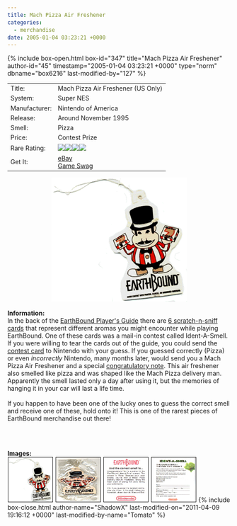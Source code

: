 ```yaml
---
title: Mach Pizza Air Freshener
categories:
  - merchandise
date: 2005-01-04 03:23:21 +0000
---
```

{% include box-open.html box-id="347" title="Mach Pizza Air Freshener" author-id="45" timestamp="2005-01-04 03:23:21 +0000" type="norm" dbname="box6216" last-modified-by="127" %}
<div class="gameinfo">
	<table>
		<tr>
			<td class="label">Title:</td>
			<td>Mach Pizza Air Freshener (US Only)</td>
		</tr>
		<tr>
			<td class="label">System:</td>
			<td>Super NES</td>
		</tr>
		<tr>
			<td class="label">Manufacturer:</td>
			<td>Nintendo of America</td>
		</tr>
		<tr>
			<td class="label">Release:</td>
			<td>Around November 1995</td>
		</tr>
		<tr>
			<td class="label">Smell:</td>
			<td>Pizza</td>
		</tr>
		<tr>
			<td class="label">Price:</td>
			<td>Contest Prize</td>
		</tr>
		<tr>
			<td class="label">Rare Rating:</td>
			<td><img src="http - //starmen.net/merchandise/images/ness_icon.gif" /><img src="http - //starmen.net/merchandise/images/ness_icon.gif" /><img src="http - //starmen.net/merchandise/images/ness_icon.gif" /><img src="http - //starmen.net/merchandise/images/ness_icon.gif" /></td>
		</tr>
		<tr>
			<td class="label">Get It:</td>
			<td><a href="http://www.ebay.com">eBay</a>
                        <br /><a href="http://gameswag.com/view/earthbound-mach-pizza-air-freshener/">Game Swag</a></td>
		</tr>
	</table>
</div>

<p>
	<center>
	<img src="/merchandise/images/airfresh_title.png" border="0" title="Mach Pizza Air Freshener" />
	</center>
</p>

<b>Information:</b>
	<br />
	In the back of the <a href="
http://starmen.net/merchandise/guides/ebpg.php" >EarthBound Player's Guide</a> there are <a href="
http://starmen.net/merchandise/misc/scratchnsniff.php" >6 scratch-n-sniff cards</a> that represent different aromas you might encounter while playing EarthBound. One of these cards was a mail-in contest called Ident-A-Smell. If you were willing to tear the cards out of the guide, you could send the <a href="/merchandise/images/indet-a-smell_card.jpg" >contest card</a> to Nintendo with your guess. If you guessed correctly (Pizza) or even <i>incorrectly</i> Nintendo, many months later, would send you a Mach Pizza Air Freshener and a special <a href="/merchandise/images/airfresh3.jpg" >congratulatory note</a>. This air freshener also smelled like pizza and was shaped like the Mach Pizza delivery man. Apparently the smell lasted only a day after using it, but the memories of hanging it in your car will last a life time.
	<br /><br />
	If you happen to have been one of the lucky ones to guess the correct smell and receive one of these, hold onto it! This is one of the rarest pieces of EarthBound merchandise out there!

<br /><br />

<b>Images:</b>
	<br />
<a href="/merchandise/images/airfresh1.png" ><img src="/merchandise/images/airfresh1.png" title="Air Freshener" border="1" width="100" height="100" hspace="1" /></a>
<a href="/merchandise/images/airfresh2.jpg" ><img src="/merchandise/images/airfresh2.jpg" title="Air Freshener (Packaged)" border="1" width="100" height="100" hspace="1" /></a>
<a href="/merchandise/images/airfresh3.jpg" ><img src="/merchandise/images/airfresh3.jpg" title="Congratulatory Note" border="1" width="100" height="100" hspace="1" /></a>
<a href="/merchandise/images/indet-a-smell_card.jpg" ><img src="/merchandise/images/indet-a-smell_card.jpg" title="Indet-A-Smell Card" border="1" width="100" height="100" hspace="1" /></a>
{% include box-close.html author-name="ShadowX" last-modified-on="2011-04-09 19:16:12 +0000" last-modified-by-name="Tomato" %}
